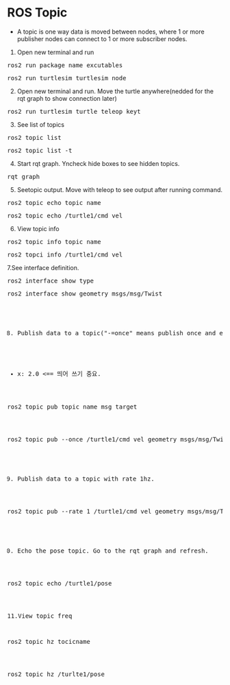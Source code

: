 # ROS Topic
- A topic is one way data is moved between nodes, where 1 or more publisher nodes can connect to 1 or more subscriber nodes.

1. Open new terminal and run
<pre>ros2 run package_name excutables</pre>
<pre>ros2 run turtlesim turtlesim_node</pre>

2. Open new terminal and run. Move the turtle anywhere(nedded for the rqt graph to show connection later)
<pre>ros2 run turtlesim turtle_teleop_keyt</pre>

3. See list of topics
<pre>ros2 topic list</pre>
<pre>ros2 topic list -t </pre>

4. Start rqt graph. Yncheck hide boxes to see hidden topics.
<pre>rqt_graph</pre>

5. Seetopic output. Move with teleop to see output after running command.
<pre>ros2 topic echo topic_name</pre>
<pre>ros2 topic echo /turtle1/cmd_vel</pre>

6. View topic info
<pre>ros2 topic info topic_name</pre>
<pre>ros2 topci info /turtle1/cmd_vel</pre>

7.See interface definition.
<pre>ros2 interface show type
<pre>ros2 interface show geometry_msgs/msg/Twist</pre>

8. Publish data to a topic("-=once" means publish once and exit)
- x: 2.0 <== 띄어 쓰기 중요.
<pre>ros2 topic pub topic_name msg_target</pre>
<pre>ros2 topic pub --once /turtle1/cmd_vel geometry_msgs/msg/Twist "{linear: {x: 2.0, y: 0.0, z: 0.0}, angular : {x: 0.0, y: 0.0, z: 1.8}}"</pre>

9. Publish data to a topic with rate 1hz.
<pre>ros2 topic pub --rate 1 /turtle1/cmd_vel geometry_msgs/msg/Twist "{linear: {x: 2.0, y: 0.0, z: 0.0}, angular : {x: 0.0, y: 0.0, z: 1.8}}"</pre>

10. Echo the pose topic. Go to the rqt graph and refresh.
<pre>ros2 topic echo /turtle1/pose </pre>

11.View topic freq
<pre>ros2 topic hz tocicname</pre>
<pre>ros2 topic hz /turlte1/pose</pre>
